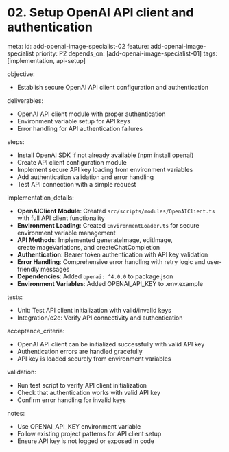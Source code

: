 # 02. Setup OpenAI API client and authentication

meta:
id: add-openai-image-specialist-02
feature: add-openai-image-specialist
priority: P2
depends_on: [add-openai-image-specialist-01]
tags: [implementation, api-setup]

objective:

- Establish secure OpenAI API client configuration and authentication

deliverables:

- OpenAI API client module with proper authentication
- Environment variable setup for API keys
- Error handling for API authentication failures

steps:

- Install OpenAI SDK if not already available (npm install openai)
- Create API client configuration module
- Implement secure API key loading from environment variables
- Add authentication validation and error handling
- Test API connection with a simple request

implementation_details:

- **OpenAIClient Module**: Created `src/scripts/modules/OpenAIClient.ts` with full API client functionality
- **Environment Loading**: Created `EnvironmentLoader.ts` for secure environment variable management
- **API Methods**: Implemented generateImage, editImage, createImageVariations, and createChatCompletion
- **Authentication**: Bearer token authentication with API key validation
- **Error Handling**: Comprehensive error handling with retry logic and user-friendly messages
- **Dependencies**: Added `openai: ^4.0.0` to package.json
- **Environment Variables**: Added OPENAI_API_KEY to .env.example

tests:

- Unit: Test API client initialization with valid/invalid keys
- Integration/e2e: Verify API connectivity and authentication

acceptance_criteria:

- OpenAI API client can be initialized successfully with valid API key
- Authentication errors are handled gracefully
- API key is loaded securely from environment variables

validation:

- Run test script to verify API client initialization
- Check that authentication works with valid API key
- Confirm error handling for invalid keys

notes:

- Use OPENAI_API_KEY environment variable
- Follow existing project patterns for API client setup
- Ensure API key is not logged or exposed in code
